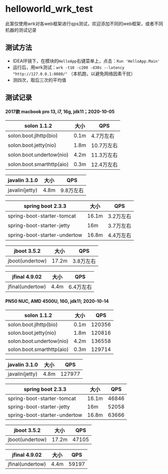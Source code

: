 # helloworld_wrk_test

此案仅使用wrk对各web框架进行qps测试，欢迎添加不同的web框架，或者不同机器的测试记录

## 测试方法

* IDEA环镜下，在模块的`HelloApp`右键菜单上，点击：`Run 'HelloApp.Main'`
* 运行后，用wrk测试：`wrk -t10 -c200 -d30s --latency "http://127.0.0.1:8080/"` （本机跑，以避免网络因素干扰）
* 测四次，取后三次的平均值


## 测试记录

#### 2017款 macbook pro 13, i7, 16g, jdk11；2020-10-05

|  solon 1.1.2 | 大小 | QPS | 
| -------- | -------- | -------- | 
| solon.boot.jlhttp(bio)     | 0.1m     | 4.7万左右     |
| solon.boot.jetty(nio)     | 1.8m     | 10.7万左右     | 
| solon.boot.undertow(nio)     | 4.2m     | 11.3万左右     | 
| solon.boot.smarthttp(aio)	|0.3m	|12.4万左右|

| javalin 3.1.0  | 大小 |  QPS  | 
| -------- | -------- | -------- |
| javalin(jetty)   | 4.8m |  9.8万左右  | 


| spring boot 2.3.3  | 大小 |  QPS  | 
| -------- | -------- | -------- |
| spring-boot-starter-tomcat   | 16.1m |  3.2万左右  | 
| spring-boot-starter-jetty | 16m | 3.7万左右 |
| spring-boot-starter-undertow | 16.8m | 4.4万左右 |

| jboot 3.5.2  | 大小 |  QPS  | 
| -------- | -------- | -------- |
| jboot(undertow)   | 17.2m |  3.8万左右  | 


| jfinal 4.9.02  | 大小 |  QPS  | 
| -------- | -------- | -------- |
| jfinal(undertow)   | 4.4m |  6.4万左右  | 

#### PN50 NUC, AMD 4500U, 16G, jdk11; 2020-10-14
|  solon 1.1.2 | 大小 | QPS | 
| -------- | -------- | -------- | 
| solon.boot.jlhttp(bio)        | 0.1m  | 120356  |
| solon.boot.jetty(nio)         | 1.8m  | 120816  | 
| solon.boot.undertow(nio)      | 4.2m  | 136558  | 
| solon.boot.smarthttp(aio)	    | 0.3m	| 129714  |


| javalin 3.1.0  | 大小 |  QPS  | 
| -------- | -------- | -------- |
| javalin(jetty)                | 4.8m | 127977 | 


| spring boot 2.3.3  | 大小 |  QPS  | 
| -------- | -------- | -------- |
| spring-boot-starter-tomcat   | 16.1m |  46846  | 
| spring-boot-starter-jetty    | 16m   |  52058  |
| spring-boot-starter-undertow | 16.8m |  63666  |


| jboot 3.5.2  | 大小  |  QPS  | 
| -------- | -------- | -------- |
| jboot(undertow)     | 17.2m    | 47105 | 


| jfinal 4.9.02  | 大小 |  QPS  | 
| -------- | -------- | ------ |
| jfinal(undertow)    | 4.4m   | 59197 | 
